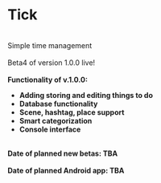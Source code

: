 # Tick
<br> Simple time management <br>
<br> Beta4 of version 1.0.0 live! <br>
<br><b> Functionality of v.1.0.0: <b><br>
<ul>
  <li> Adding storing and editing things to do </li>
  <li> Database functionality </li>
  <li> Scene, hashtag, place support </li>
  <li> Smart categorization </li>
  <li> Console interface </li>
</ul>
<br> Date of planned new betas: TBA <br>
<br> Date of planned Android app: TBA<br>
